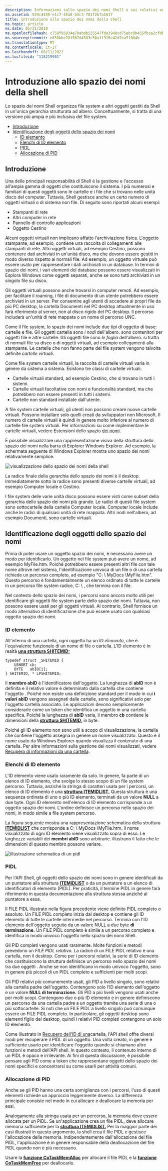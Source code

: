 ```yaml
---
description: Informazioni sullo spazio dei nomi Shell e sui relativi oggetti origine dati. Questo spazio dei nomi offre opzioni di estendibilità nell'interfaccia Windows shell.
ms.assetid: 539c4455-e1c7-45a0-b3c3-781f2b7a1617
title: Introduzione allo spazio dei nomi della shell
ms.topic: article
ms.date: 05/31/2018
ms.openlocfilehash: c758f95934e70abdb525547fda3940cd75ebc9b455fbca2cfdbd38ff962c3b0b
ms.sourcegitcommit: e858bbe701567d4583c50a11326e42d7ea51804b
ms.translationtype: MT
ms.contentlocale: it-IT
ms.lasthandoff: 08/11/2021
ms.locfileid: "118219901"
---
```

# <a name="introduction-to-the-shell-namespace"></a>Introduzione allo spazio dei nomi della shell

Lo spazio *dei nomi* Shell organizza file system e altri oggetti gestiti da Shell in un'unica gerarchia strutturata ad albero. Concettualmente, si tratta di una versione più ampia e più inclusiva del file system.

-   [Introduzione](#introduction)
-   [Identificazione degli oggetti dello spazio dei nomi](#identifying-namespace-objects)
    -   [ID elemento](#item-ids)
    -   [Elenchi di ID elemento](#item-id-lists)
    -   [PIDL](#pidls)
    -   [Allocazione di PID](#allocating-pidls)

## <a name="introduction"></a>Introduzione

Una delle principali responsabilità di Shell è la gestione e l'accesso all'ampia gamma di oggetti che costituiscono il sistema. I più numerosi e familiari di questi oggetti sono le cartelle e i file che si trovano nelle unità disco del computer. Tuttavia, Shell gestisce anche un certo numero  di oggetti virtuali o di sistema non file. Di seguito sono riportati alcuni esempi:

-   Stampanti di rete
-   Altri computer in rete
-   Pannello di controllo applicazioni
-   Oggetto Cestino

Alcuni oggetti virtuali non implicano affatto l'archiviazione fisica. L'oggetto stampante, ad esempio, contiene una raccolta di collegamenti alle stampanti di rete. Altri oggetti virtuali, ad esempio Cestino, possono contenere dati archiviati in un'unità disco, ma che devono essere gestiti in modo diverso rispetto ai normali file. Ad esempio, un oggetto virtuale può essere usato per rappresentare i dati archiviati in un database. In termini di spazio dei nomi, i vari elementi del database possono essere visualizzati in Esplora Windows come oggetti separati, anche se sono tutti archiviati in un singolo file su disco.

Gli oggetti virtuali possono anche trovarsi in computer remoti. Ad esempio, per facilitare il roaming, i file di documento di un utente potrebbero essere archiviati in un server. Per consentire agli utenti di accedere ai propri file da più PC desktop, la cartella Documenti nel PC desktop attualmente in uso farà riferimento al server, non al disco rigido del PC desktop. Il percorso includerà un'unità di rete mappata o un nome di percorso UNC.

Come il file system, lo spazio dei nomi include due tipi di oggetto di base: cartelle e file. Gli oggetti cartella sono *i nodi* dell'albero. sono contenitori per oggetti file e altre cartelle. Gli oggetti file sono *le foglia* dell'albero. si tratta di normali file su disco o di oggetti virtuali, ad esempio collegamenti alla stampante. Le cartelle che non fanno parte del file system vengono talvolta definite *cartelle virtuali*.

Come file system cartelle virtuali, la raccolta di cartelle virtuali varia in genere da sistema a sistema. Esistono tre classi di cartelle virtuali:

-   Cartelle virtuali standard, ad esempio Cestino, che si trovano in tutti i sistemi.
-   Cartelle virtuali facoltative con nomi e funzionalità standard, ma che potrebbero non essere presenti in tutti i sistemi.
-   Cartelle non standard installate dall'utente.

A file system cartelle virtuali, gli utenti non possono creare nuove cartelle virtuali. Possono installare solo quelli creati da sviluppatori non Microsoft. Il numero di cartelle virtuali è quindi in genere molto inferiore al numero di cartelle file system virtuali. Per informazioni su come implementare le cartelle virtuali, vedere Estensioni dello spazio [dei nomi](nse-works.md).

È possibile visualizzare una rappresentazione visiva della struttura dello spazio dei nomi nella barra di Explorer Windows Explorer. Ad esempio, la schermata seguente di Windows Explorer mostra uno spazio dei nomi relativamente semplice.

![visualizzazione dello spazio dei nomi della shell](images/prog1.png)

La radice finale della gerarchia dello spazio dei nomi è il desktop. Immediatamente sotto la radice sono presenti diverse cartelle virtuali, ad esempio Computer locale e Cestino.

I file system delle varie unità disco possono essere visti come subset della gerarchia dello spazio dei nomi più grande. Le radici di questi file system sono sottocartelle della cartella Computer locale. Computer locale include anche le radici di qualsiasi unità di rete mappata. Altri nodi nell'albero, ad esempio Documenti, sono cartelle virtuali.

## <a name="identifying-namespace-objects"></a>Identificazione degli oggetti dello spazio dei nomi

Prima di poter usare un oggetto spazio dei nomi, è necessario avere un modo per identificarlo. Un oggetto nel file system può avere un nome, ad esempio MyFile.htm. Poiché potrebbero essere presenti altri file con tale nome altrove nel sistema, l'identificazione univoca di un file o di una cartella richiede un percorso completo, ad esempio "C: \\ MyDocs \\MyFile.htm". Questo percorso è fondamentalmente un elenco ordinato di tutte le cartelle in un percorso file system radice, C: \\ , che termina con il file.

Nel contesto dello spazio dei nomi, i percorsi sono ancora molto utili per identificare gli oggetti file system parte dello spazio dei nomi. Tuttavia, non possono essere usati per gli oggetti virtuali. Al contrario, Shell fornisce un modo alternativo di identificazione che può essere usato con qualsiasi oggetto spazio dei nomi.

### <a name="item-ids"></a>ID elemento

All'interno di una cartella, ogni oggetto ha un *ID elemento*, che è l'equivalente funzionale di un nome di file o cartella. L'ID elemento è in realtà [**una struttura SHITEMID:**](/windows/desktop/api/Shtypes/ns-shtypes-shitemid)


```
typedef struct _SHITEMID { 
    USHORT cb; 
    BYTE   abID[1]; 
} SHITEMID, * LPSHITEMID; 
```



Il **membro abID** è l'identificatore dell'oggetto. La lunghezza di **abID** non è definita e il relativo valore è determinato dalla cartella che contiene l'oggetto . Poiché non esiste una definizione standard per il modo in cui **i valori abID** vengono assegnati dalle cartelle, sono significativi solo per l'oggetto cartella associato. Le applicazioni devono semplicemente considerarle come un token che identifica un oggetto in una cartella specifica. Poiché la lunghezza di **abID** varia, il membro **cb** contiene le dimensioni della [**struttura SHITEMID,**](/windows/desktop/api/Shtypes/ns-shtypes-shitemid) in byte.

Poiché gli ID elemento non sono utili a scopo di visualizzazione, la cartella che contiene l'oggetto assegna in genere un nome visualizzato. Questo è il nome usato da Windows Explorer quando visualizza il contenuto di una cartella. Per altre informazioni sulla gestione dei nomi visualizzati, vedere [Recupero di informazioni da una cartella](folder-info.md).

### <a name="item-id-lists"></a>Elenchi di ID elemento

L'ID elemento viene usato raramente da solo. In genere, fa parte di un elenco di ID elemento, che svolge lo stesso scopo di un file system percorso. Tuttavia, anziché la stringa di caratteri usata per i percorsi, un elenco di ID elemento è una [**struttura ITEMIDLIST.**](/windows/desktop/api/Shtypes/ns-shtypes-itemidlist) Questa struttura è una sequenza ordinata di uno o più ID elemento, terminati da un valore **NULL** a due byte. Ogni ID elemento nell'elenco di ID elemento corrisponde a un oggetto spazio dei nomi. L'ordine definisce un percorso nello spazio dei nomi, in modo simile a file system percorso.

La figura seguente mostra una rappresentazione schematica della struttura [**ITEMIDLIST**](/windows/desktop/api/Shtypes/ns-shtypes-itemidlist) che corrisponde a C: \\ MyDocs \\MyFile.htm. Il nome visualizzato di ogni ID elemento viene visualizzato sopra di esso. Le larghezze variabili dei **membri abID** sono arbitrarie. illustrano il fatto che le dimensioni di questo membro possono variare.

![illustrazione schematica di un pidl](images/shell2.png)

### <a name="pidls"></a>PIDL

Per l'API Shell, gli oggetti dello spazio dei nomi sono in genere identificati da un puntatore alla struttura [**ITEMIDLIST**](/windows/desktop/api/Shtypes/ns-shtypes-itemidlist) o da un puntatore a un elenco di identificatori di elemento (PIDL). Per praticità, il termine PIDL in genere farà riferimento in questa documentazione alla struttura stessa anziché al puntatore a essa.

Il FILE PIDL illustrato nella figura precedente viene definito PIDL completo *o* assoluto. Un FILE PIDL completo inizia dal desktop e contiene gli ID elemento di tutte le cartelle intermedie nel percorso. Termina con l'ID elemento dell'oggetto seguito da un valore NULL a due byte **di terminazione.** Un FILE PIDL completo è simile a un percorso completo e identifica in modo univoco l'oggetto nello spazio dei nomi Shell.

Gli PID completi vengono usati raramente. Molte funzioni e metodi prevedono un *FILE PIDL relativo.* La radice di un FILE PIDL relativo è una cartella, non il desktop. Come per i percorsi relativi, la serie di ID elemento che costituiscono la struttura definisce un percorso nello spazio dei nomi tra due oggetti . Anche se non identificano in modo univoco l'oggetto, sono in genere più piccoli di un PIDL completo e sufficienti per molti scopi.

Gli PID relativi più comunemente usati, gli *PID* a livello singolo, sono relativi alla cartella padre dell'oggetto. Contengono solo l'ID elemento dell'oggetto e un valore **NULL di terminazione.** Gli PID a più livelli vengono usati anche per molti scopi. Contengono due o più ID elemento e in genere definiscono un percorso da una cartella padre a un oggetto tramite una serie di una o più sottocartelle. Si noti che un FILE PIDL a livello singolo può comunque essere un FILE PIDL completo. In particolare, gli oggetti desktop sono elementi figlio del desktop, quindi i relativi PID completi contengono un solo ID elemento.

Come illustrato in [Recupero dell'ID di una](folder-id.md)cartella, l'API shell offre diversi modi per recuperare il PIDL di un oggetto. Una volta creato, in genere è sufficiente usarlo per identificare l'oggetto quando si chiamano altre funzioni e metodi dell'API shell. In questo contesto, il contenuto interno di un PIDL è opaco e irrilevante. Ai fini di questa discussione, è possibile pensare agli PID come a token che rappresentano oggetti dello spazio dei nomi specifici e concentrarsi su come usarli per attività comuni.

### <a name="allocating-pidls"></a>Allocazione di PID

Anche se gli PID hanno una certa somiglianza con i percorsi, l'uso di questi elementi richiede un approccio leggermente diverso. La differenza principale consiste nel modo in cui allocare e deallocare la memoria per essi.

Analogamente alla stringa usata per un percorso, la memoria deve essere allocata per un PIDL. Se un'applicazione crea un file PIDL, deve allocare memoria sufficiente per la [**struttura ITEMIDLIST.**](/windows/desktop/api/Shtypes/ns-shtypes-itemidlist) Per la maggior parte dei casi illustrati in questo argomento, la shell crea il file PIDL e gestisce l'allocazione della memoria. Indipendentemente dall'allocazione del file PIDL, l'applicazione è in genere responsabile della deallocazione del file PIDL quando non è più necessario.

Usare la [**funzione CoTaskMemAlloc**](/windows/win32/api/combaseapi/nf-combaseapi-cotaskmemalloc) per allocare il file PIDL e la [**funzione CoTaskMemFree**](/windows/win32/api/combaseapi/nf-combaseapi-cotaskmemfree) per deallocarlo.

 

 

